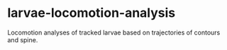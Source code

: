 # larvae-locomotion-analysis
Locomotion analyses of tracked larvae based on trajectories of contours and spine.
